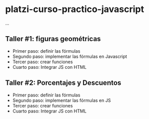 # platzi-curso-practico-javascript

...

## Taller #1: figuras geométricas

- Primer paso: definir las fórmulas
- Segundo paso: implementar las fórmulas en Javascript
- Tercer paso: crear funciones
- Cuarto paso: Integrar JS con HTML

## Taller #2: Porcentajes y Descuentos

- Primer paso: definir las fórmulas
- Segundo paso: implementar las fórmulas en JS
- Tercer paso: crear funciones
- Cuarto paso: Integrar JS con HTML